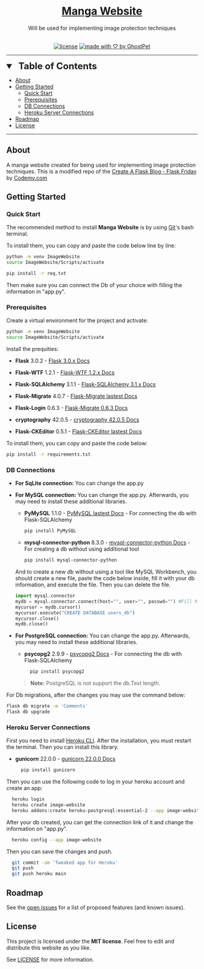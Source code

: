 <h1 align="center">
  <a href="https://github.com/GhostPet/ImageWebsite">
    Manga Website
  </a>
</h1>

<div align="center">
  Will be used for implementing image protection techniques
</div>

<div align="center">
<br />

[![license](https://img.shields.io/github/license/GhostPet/ImageWebsite?style=flat-square)](LICENSE)
[![made with ♡ by GhostPet](https://img.shields.io/badge/made_with_%E2%99%A1_by-GhostPet-orange?style=flat-square)](https://github.com/GhostPet)

</div>

---

<details open="open">
<summary style="font-size:1.4rem;"><b style="font-size:1.5rem;margin-left:0.5rem">Table of Contents</b></summary>

- [About](#about)
- [Getting Started](#getting-started)
  - [Quick Start](#quick-start)
  - [Prerequisites](#prerequisites)
  - [DB Connections](#db-connections)
  - [Heroku Server Connections](#heroku-server-connections)
- [Roadmap](#roadmap)
- [License](#license)

</details>

---

## About

A manga website created for being used for implementing image protection techniques.
This is a modified repo of the [Create A Flask Blog - Flask Friday](https://youtube.com/playlist?list=PLCC34OHNcOtolz2Vd9ZSeSXWc8Bq23yEz&si=RXuNuItgTL_ntbHJ) by [Codemy.com](https://www.youtube.com/@Codemycom)

## Getting Started

### Quick Start
The recommended method to install **Manga Website** is by using [Git](https://git-scm.com/download)'s bash terminal.

To install them, you can copy and paste the code below line by line:
```sh
python -m venv ImageWebsite 
source ImageWebsite/Scripts/activate

pip install -r req.txt
```

Then make sure you can connect the Db of your choice with filling the information in "app.py".

### Prerequisites

Create a virtual environment for the project and activate:

```sh
python -m venv ImageWebsite 
source ImageWebsite/Scripts/activate
```

Install the prequities:

- **Flask** 3.0.2 - [Flask 3.0.x Docs](https://flask.palletsprojects.com/en/3.0.x/)

- **Flask-WTF** 1.2.1 - [Flask-WTF 1.2.x Docs](https://flask-wtf.readthedocs.io/en/1.2.x/)

- **Flask-SQLAlchemy** 3.1.1 - [Flask-SQLAlchemy 3.1.x Docs](https://flask-sqlalchemy.palletsprojects.com/en/3.1.x/)

- **Flask-Migrate** 4.0.7 - [Flask-Migrate lastest Docs](https://flask-migrate.readthedocs.io/en/latest/)

- **Flask-Login** 0.6.3 - [Flask-Migrate 0.6.3 Docs](https://flask-login.readthedocs.io/en/0.6.3/)

- **cryptography** 42.0.5 - [cryptography 42.0.5 Docs](https://cryptography.io/en/42.0.5/)

- **Flask-CKEditor** 0.5.1 - [Flask-CKEditor lastest Docs](https://flask-ckeditor.readthedocs.io/en/latest/)

To install them, you can copy and paste the code below:
```sh
pip install -r requirements.txt
```

### DB Connections
- **For SqLite connection:**
  You can change the app.py

- **For MySQL connection:**
  You can change the app.py. Afterwards, you may need to install these additional libraries.
  - **PyMySQL** 1.1.0 - [PyMySQL lastest Docs](https://pymysql.readthedocs.io/en/latest/) - For connecting the db with Flask-SQLAlchemy
    ```sh
    pip install PyMySQL
    ```
  - **mysql-connector-python** 8.3.0 - [mysql-connector-python Docs](https://dev.mysql.com/doc/connector-python/en/) - For creating a db without using additional tool
    ```sh
    pip install mysql-connector-python
    ```

  And to create a new db without using a tool like MySQL Workbench, you should create a new file, paste the code below inside, fill it with your db information, and execute the file. Then you can delete the file.
  ```py #2 create_db.py
  import mysql.connector
  mydb = mysql.connector.connect(host="", user="", passwd="") #Fill here
  mycursor = mydb.cursor()
  mycursor.execute("CREATE DATABASE users_db")
  mycursor.close()
  mydb.close()
  ```

- **For PostgreSQL connection:**
  You can change the app.py. Afterwards, you may need to install these additional libraries.
  - **psycopg2** 2.9.9 - [psycopg2 Docs](https://www.psycopg.org/docs/) - For connecting the db with Flask-SQLAlchemy
    ```sh
      pip install psycopg2
    ```
  > **Note:** PostgreSQL is not support the db.Text length.


For Db migrations, after the changes you may use the command below:
```sh
flask db migrate -m 'Comments'
flask db upgrade
```

### Heroku Server Connections

First you need to install [Heroku CLI](https://devcenter.heroku.com/articles/heroku-cli). After the installation, you must restart the terminal.
Then you can install this library.
- **gunicorn** 22.0.0 - [gunicorn 22.0.0 Docs](https://docs.gunicorn.org/en/22.0.0/)
  ```sh
    pip install gunicorn
  ```

Then you can use the following code to log in your heroku account and create an app:
```sh
  heroku login
  heroku create image-website
  heroku addons:create heroku-postgresql:essential-2 --app image-website
```

After your db created, you can get the connection link of it and change the information on "app.py".
```sh
  heroku config --app image-website
```

Then you can save the changes and push.
```sh
  git commit -am 'Tweaked app for Heroku'
  git push
  git push heroku main
```

## Roadmap

See the [open issues](https://github.com/GhostPet/ImageWebsite/issues) for a list of proposed features (and known issues).

## License

This project is licensed under the **MIT license**. Feel free to edit and distribute this website as you like.

See [LICENSE](LICENSE) for more information.